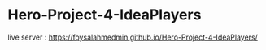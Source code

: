 # Hero-Project-4-IdeaPlayers
live server : https://foysalahmedmin.github.io/Hero-Project-4-IdeaPlayers/

